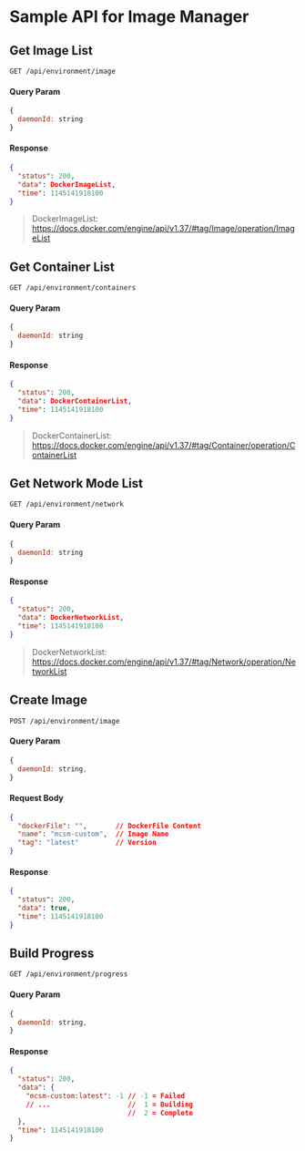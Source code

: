 # Sample API for Image Manager

## Get Image List
```http
GET /api/environment/image
```

#### Query Param
```js
{
  daemonId: string
}
```

#### Response
```json
{
  "status": 200,
  "data": DockerImageList,
  "time": 1145141918100
}
```
> DockerImageList: https://docs.docker.com/engine/api/v1.37/#tag/Image/operation/ImageList

## Get Container List
```http
GET /api/environment/containers
```

#### Query Param
```js
{
  daemonId: string
}
```

#### Response
```json
{
  "status": 200,
  "data": DockerContainerList,
  "time": 1145141918100
}
```
> DockerContainerList: https://docs.docker.com/engine/api/v1.37/#tag/Container/operation/ContainerList

## Get Network Mode List
```http
GET /api/environment/network
```

#### Query Param
```js
{
  daemonId: string
}
```

#### Response
```json
{
  "status": 200,
  "data": DockerNetworkList,
  "time": 1145141918100
}
```
> DockerNetworkList: https://docs.docker.com/engine/api/v1.37/#tag/Network/operation/NetworkList
  
## Create Image
```http
POST /api/environment/image
```

#### Query Param
```js
{
  daemonId: string,
}
```

#### Request Body
```json
{
  "dockerFile": "",       // DockerFile Content
  "name": "mcsm-custom",  // Image Name
  "tag": "latest"         // Version
}
```

#### Response
```json
{
  "status": 200,
  "data": true,
  "time": 1145141918100
}
```

## Build Progress
```http
GET /api/environment/progress
```

#### Query Param
```js
{
  daemonId: string,
}
```

#### Response
```json
{
  "status": 200,
  "data": {
    "mcsm-custom:latest": -1 // -1 = Failed
    // ...                   //  1 = Building
                             //  2 = Complete
  },
  "time": 1145141918100
}
```